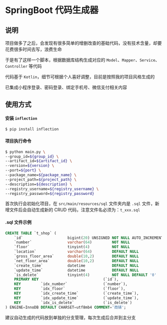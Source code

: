 # SpringBoot 代码生成器

## 说明

项目做多了之后，会发现有很多简单的增删改查的基础代码，没有技术含量，却要花费很多时间去写，浪费生命

于是有了这样一个脚本，根据数据库结构生成对应的 `Model`、`Mapper`、`Service`、`Controller` 等代码

代码基于 `Kotlin`，细节可根据个人喜好调整，目前是按照我的项目风格生成的

已集成小程序登录、密码登录、绑定手机号、微信支付相关内容

## 使用方式

#### 安装 `inflection`

```bash
$ pip install inflection
```

#### 项目执行命令
```bash
$ python main.py \
--group_id=${group_id} \
--artifact_id=${artifact_id} \
--version=${version} \
--port=${port} \
--package_name=${package_name} \
--project_path=${project_path} \
--description=${description} \
--registry_username=${registry_username} \
--registry_password=${registry_password}
```

首次执行会初始化项目，在 `src/main/resources/sql` 文件夹内是 `.sql` 文件，新增文件后会自动生成新的 CRUD 代码，注意文件名必须为：`t_xxx.sql`

#### .sql 文件示例
```sql
CREATE TABLE `t_shop` (
    `id`                    bigint(20) UNSIGNED NOT NULL AUTO_INCREMENT COMMENT '主键',
    `number`                varchar(64)         NOT NULL                COMMENT '编号',
    `floor`                 tinyint(4)          NOT NULL                COMMENT '楼层',
    `location`              varchar(64)         DEFAULT NULL            COMMENT '位置',
    `gross_floor_area`      double(10,2)        DEFAULT NULL            COMMENT '建筑面积(单位:㎡)',
    `net_floor_area`        double(10,2)        DEFAULT NULL            COMMENT '使用面积(单位:㎡)',
    `create_time`           datetime            DEFAULT NULL            COMMENT '创建时间',
    `update_time`           datetime            DEFAULT NULL            COMMENT '更新时间',
    `is_delete`             tinyint(4)          NOT NULL DEFAULT '0'    COMMENT '是否删除(0:否, 1:是)',
    PRIMARY KEY                             (`id`),
    KEY         `idx_number`                (`number`),
    KEY         `idx_floor`                 (`floor`),
    KEY         `idx_create_time`           (`create_time`),
    KEY         `idx_update_time`           (`update_time`),
    KEY         `idx_is_delete`             (`is_delete`)
) ENGINE=InnoDB DEFAULT CHARSET=utf8mb4 COMMENT='商铺';
```

建议自动生成的代码放到单独的分支管理，每次生成后合并到主分支